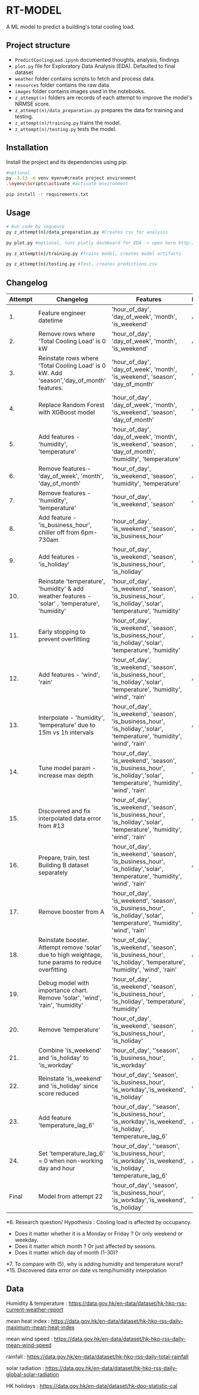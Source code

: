 # RT-MODEL

A ML model to predict a building's total cooling load.

## Project structure
- `PredictCoolingLoad.ipynb` documented thoughts, analysis, findings
- `plot.py` file for Exploratory Data Analysis (EDA). Defaulted to final dataset
- `weather` folder contains scripts to fetch and process data.
- `resources` folder contains the raw data.
- `images` folder contains images used in the notebooks.
- `z_attempt(n)` folders are records of each attempt to improve the model's NRMSE score.
- `z_attempt(n)/data_preparation.py` prepares the data for training and testing.
- `z_attempt(n)/training.py` trains the model.
- `z_attempt(n)/testing.py` tests the model.


## Installation

Install the project and its dependencies using pip:

```bash
#optional
py -3.13 -m venv myenv#create project environment
.\myenv\Scripts\activate #activate environment

pip install -r requirements.txt
```

## Usage

```bash
# Run code by sequence
py z_attempt(n)/data_preparation.py #Creates csv for analysis

py plot.py #optional, runs plotly dashboard for EDA -> open here http://127.0.0.1:8050/

py z_attempt(n)/training.py #Trains model, creates model artifacts

py z_attempt(n)/testing.py #Test, creates predictions.csv
```

## Changelog
| Attempt | Changelog | Features | Building(s) | NRMSE |
| ------------- |-------------|-------------|-------------|-------------|
| 1.| Feature engineer datetime | 'hour_of_day', 'day_of_week', 'month', 'is_weekend' | A | 0.272324029077967 |
| 2.| Remove rows where 'Total Cooling Load' is 0 kW |'hour_of_day', 'day_of_week', 'month', 'is_weekend' | A | 0.760444006251237 |
| 3.| Reinstate rows where 'Total Cooling Load' is 0 kW. Add 'season','day_of_month' features. | 'hour_of_day', 'day_of_week', 'month', 'is_weekend', 'season', 'day_of_month' | A | 0.27278177369591 |
| 4.| Replace Random Forest with XGBoost model | 'hour_of_day', 'day_of_week', 'month', 'is_weekend', 'season', 'day_of_month' | A | 0.24401739049425 |  
| 5.| Add features - 'humidity', 'temperature' | 'hour_of_day', 'day_of_week', 'month', 'is_weekend', 'season', 'day_of_month', 'humidity', 'temperature' | A | 0.26268367643862 |
| 6.| Remove features - 'day_of_week', 'month', 'day_of_month'| 'hour_of_day', 'is_weekend', 'season', 'humidity', 'temperature'  | A | 0.231354844346216 |
| 7.| Remove features - 'humidity', 'temperature'| 'hour_of_day', 'is_weekend', 'season'  | A | 0.170950607971046 |
| 8.| Add feature - 'is_business_hour', chiller off from 6pm-730am | 'hour_of_day', 'is_weekend', 'season', 'is_business_hour' | A | 0.17083490150497 |
| 9.| Add features - 'is_holiday' | 'hour_of_day', 'is_weekend', 'season', 'is_business_hour', 'is_holiday' | A | 0.156259368721473 |
| 10. | Reinstate 'temperature', 'humidity' & add weather features - 'solar' , 'temperature', 'humidity'| 'hour_of_day', 'is_weekend', 'season', 'is_business_hour', 'is_holiday','solar', 'temperature', 'humidity' | A | 0.216272799454793
| 11. | Early stopping to prevent overfitting | 'hour_of_day', 'is_weekend', 'season', 'is_business_hour', 'is_holiday','solar', 'temperature', 'humidity'| A | 0.20528351341103
| 12. | Add features - 'wind', 'rain'| 'hour_of_day', 'is_weekend', 'season', 'is_business_hour', 'is_holiday','solar', 'temperature', 'humidity', 'wind', 'rain' | A | 0.203494898452382
| 13. | Interpolate - 'humidity', 'temperature' due to 15m vs 1h intervals| 'hour_of_day', 'is_weekend', 'season', 'is_business_hour', 'is_holiday','solar', 'temperature', 'humidity', 'wind', 'rain'  | A | 0.2237978076295
| 14. | Tune model param - increase max depth | 'hour_of_day', 'is_weekend', 'season', 'is_business_hour', 'is_holiday','solar', 'temperature', 'humidity', 'wind', 'rain' | A | 0.229259198863011
| 15. | Discovered and fix interpolated data error from #13| 'hour_of_day', 'is_weekend', 'season', 'is_business_hour', 'is_holiday','solar', 'temperature', 'humidity', 'wind', 'rain'  | A | 0.208219339460784
| 16. | Prepare, train, test Building B dataset separately| 'hour_of_day', 'is_weekend', 'season', 'is_business_hour', 'is_holiday','solar', 'temperature', 'humidity', 'wind', 'rain'  | A & B | 0.2066380966636
| 17. | Remove booster from A | 'hour_of_day', 'is_weekend', 'season', 'is_business_hour', 'is_holiday','solar', 'temperature', 'humidity', 'wind', 'rain' | A & B | 0.203805870641031
| 18. | Reinstate booster. Attempt remove 'solar' due to high weightage, tune params to reduce overfitting| 'hour_of_day', 'is_weekend', 'season', 'is_business_hour', 'is_holiday', 'temperature', 'humidity', 'wind', 'rain'  | A & B | 0.213344195415542
| 19. | Debug model with importance chart. Remove 'solar', 'wind', 'rain', 'humidity' | 'hour_of_day', 'is_weekend', 'season', 'is_business_hour', 'is_holiday', 'temperature', 'humidity' | A & B | 0.21024732902238
| 20. | Remove 'temperature'| 'hour_of_day', 'is_weekend', 'season', 'is_business_hour', 'is_holiday' | A & B | 0.15415837836889
| 21. | Combine 'is_weekend' and 'is_holiday' to 'is_workday' | 'hour_of_day', ''season', 'is_business_hour', 'is_workday' | A & B | 0.154422246696922
| 22. | Reinstate 'is_weekend' and 'is_holiday' since score reduced | 'hour_of_day', 'season', 'is_business_hour', 'is_workday','is_weekend', 'is_holiday' | A & B | 0.154172032606424
| 23. | Add feature 'temperature_lag_6' | 'hour_of_day', ''season', 'is_business_hour', 'is_workday','is_weekend', 'is_holiday', 'temperature_lag_6' | A & B | 0.218137795540367 |
| 24. | Set 'temperature_lag_6' = 0 when non-working day and hour | 'hour_of_day', ''season', 'is_business_hour', 'is_workday','is_weekend', 'is_holiday', 'temperature_lag_6' | A & B | 0.221157498389907 |
| Final| Model from attempt 22  | 'hour_of_day', 'season', 'is_business_hour', 'is_workday','is_weekend', 'is_holiday' | A & B | 0.154172032606424 |

*6. Research question/ Hypothesis : Cooling load is affected by occupancy.
- Does it matter whether it is a Monday or Friday ? Or only weekend or weekday.
- Does it matter which month ? Or just affected by seasons.
- Does it matter which day of month (1-30)? 

*7. To compare with (5), why is adding humidity and temperature worst?
*15. Discovered data error on date vs temp/humidity interpolation

## Data

Humidity & temperature : https://data.gov.hk/en-data/dataset/hk-hko-rss-current-weather-report

mean heat index : https://data.gov.hk/en-data/dataset/hk-hko-rss-daily-maximum-mean-heat-index

mean wind speed : https://data.gov.hk/en-data/dataset/hk-hko-rss-daily-mean-wind-speed

rainfall : https://data.gov.hk/en-data/dataset/hk-hko-rss-daily-total-rainfall

solar radiation : https://data.gov.hk/en-data/dataset/hk-hko-rss-daily-global-solar-radiation

HK holidays : https://data.gov.hk/en-data/dataset/hk-dpo-statistic-cal